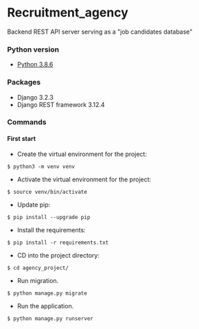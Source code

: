 # Recruitment_agency
Backend REST API server serving as a "job candidates database"

### Python version
- [Python 3.8.6](https://www.python.org/downloads/release/python-386/)

### Packages
- Django 3.2.3
- Django REST framework 3.12.4

### Commands
#### First start
- Create the virtual environment for the project:
```shell
$ python3 -m venv venv
```
- Activate the virtual environment for the project:
```shell
$ source venv/bin/activate
```
- Update pip:
```shell
$ pip install --upgrade pip
```
- Install the requirements:
```shell
$ pip install -r requirements.txt
```
- CD into the project directory:
```shell
$ cd agency_project/
```
- Run migration. 
```shell
$ python manage.py migrate
```
- Run the application. 
```shell
$ python manage.py runserver
